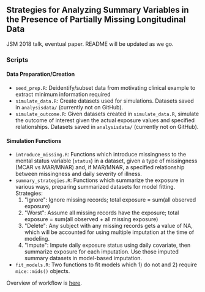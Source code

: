 ## Strategies for Analyzing Summary Variables in the Presence of Partially Missing Longitudinal Data

JSM 2018 talk, eventual paper. README will be updated as we go.

### Scripts

#### Data Preparation/Creation

- `seed_prep.R`: Deidentify/subset data from motivating clinical example to
extract minimum information required
- `simulate_data.R`: Create datasets used for simulations. Datasets saved in
`analysisdata/` (currently not on GitHub).
- `simulate_outcome.R`: Given datasets created in `simulate_data.R`, simulate
the outcome of interest given the actual exposure values and specified
relationships. Datasets saved in `analysisdata/` (currently not on GitHub).

#### Simulation Functions

- `introduce_missing.R`: Functions which introduce missingness to the mental
status variable (`status`) in a dataset, given a type of missingness (MCAR vs
MAR/MNAR) and, if MAR/MNAR, a specified relationship between missingness and
daily severity of illness.
- `summary_strategies.R`: Functions which summarize the exposure in various ways,
preparing summarized datasets for model fitting. Strategies:
    1. "Ignore": Ignore missing records; total exposure = sum(all observed exposure)
    1. "Worst": Assume all missing records have the exposure; total exposure = sum(all observed + all missing exposure)
    1. "Delete": Any subject with any missing records gets a value of NA, which will be accounted for using multiple imputation at the time of modeling.
    1. "Impute": Impute daily exposure status using daily covariate, then summarize exposure for each imputation. Use those imputed summary datasets in model-based imputation.
- `fit_models.R`: Two functions to fit models which 1) do not and 2) require `mice::mids()` objects.

Overview of workflow is [here]((https://htmlpreview.github.io/?https://github.com/jenniferthompson/MissSumVars/blob/master/workflow.html)).